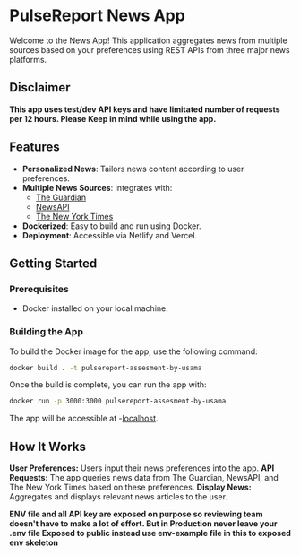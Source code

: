 # PulseReport News App

Welcome to the News App! This application aggregates news from multiple sources based on your preferences using REST APIs from three major news platforms.

## Disclaimer

**This app uses test/dev API keys and have limitated number of requests per 12 hours. Please Keep in mind while using the app.**

## Features

- **Personalized News**: Tailors news content according to user preferences.
- **Multiple News Sources**: Integrates with:
  - [The Guardian](https://open-platform.theguardian.com/)
  - [NewsAPI](https://newsapi.org/)
  - [The New York Times](https://developer.nytimes.com/apis)
- **Dockerized**: Easy to build and run using Docker.
- **Deployment**: Accessible via Netlify and Vercel.

## Getting Started

### Prerequisites

- Docker installed on your local machine.

### Building the App

To build the Docker image for the app, use the following command:

```bash
docker build . -t pulsereport-assesment-by-usama
```

Once the build is complete, you can run the app with:

```bash
docker run -p 3000:3000 pulsereport-assesment-by-usama
```

The app will be accessible at -[localhost](http://localhost:3000/).

## How It Works

**User Preferences:** Users input their news preferences into the app.
**API Requests:** The app queries news data from The Guardian, NewsAPI, and The New York Times based on these preferences.
**Display News:** Aggregates and displays relevant news articles to the user.

**ENV file and all API key are exposed on purpose so reviewing team doesn't have to make a lot of effort. But in Production never leave your .env file Exposed to public instead use env-example file in this to exposed env skeleton**
